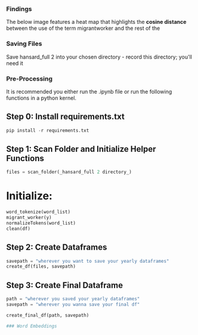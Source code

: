 ### Findings

The below image features a heat map that highlights the **cosine distance** between the use of the term migrantworker and the rest of the 

### Saving Files
Save hansard_full 2 into your chosen directory - record this directory; you'll need it

### Pre-Processing
It is recommended you either run the .ipynb file or run the following functions in a python kernel. 
## Step 0: Install requirements.txt 
```python 
pip install -r requirements.txt
```

## Step 1: Scan Folder and Initialize Helper Functions 
```python 
files = scan_folder(_hansard_full 2 directory_)
```

# Initialize:
```python 
word_tokenize(word_list)
migrant_worker(y)
normalizeTokens(word_list)
clean(df)
```

## Step 2: Create Dataframes 
```python
savepath = "wherever you want to save your yearly dataframes"
create_df(files, savepath)
```

## Step 3: Create Final Dataframe 
```python 
path = "wherever you saved your yearly dataframes"
savepath = "wherever you wanna save your final df" 

create_final_df(path, savepath)

### Word Embeddings
